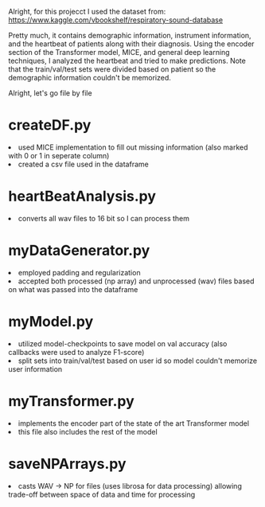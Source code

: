Alright, for this projecct I used the dataset from: https://www.kaggle.com/vbookshelf/respiratory-sound-database

Pretty much, it contains demographic information, instrument information, and the heartbeat of patients along with their diagnosis. Using the encoder section of the Transformer model, MICE, and general deep learning techniques, I analyzed the heartbeat and tried to make predictions.
Note that the train/val/test sets were divided based on patient so the demographic information couldn't be memorized.

Alright, let's go file by file

<h1>createDF.py</h1>
<li>used MICE implementation to fill out missing information (also marked with 0 or 1 in seperate column)        </li>      
<li>created a csv file used in the dataframe</li>

<h1> heartBeatAnalysis.py</h1>
<li> converts all wav files to 16 bit so I can process them </li>

<h1> myDataGenerator.py </h1>
<li> employed padding and regularization</li>
<li> accepted both processed (np array) and unprocessed (wav) files based on what was passed into the dataframe</li>

<h1> myModel.py </h1>
<li> utilized model-checkpoints to save model on val accuracy (also callbacks were used to analyze F1-score) </li>
<li> split sets into train/val/test based on user id so model couldn't memorize user information </li>

<h1> myTransformer.py </h1>
<li> implements the encoder part of the state of the art Transformer model</li>
<li> this file also includes the rest of the model </li>

<h1> saveNPArrays.py </h1>
<li> casts WAV -> NP for files (uses librosa for data processing) allowing trade-off between space of data and time for processing </li>
